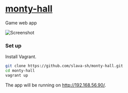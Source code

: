 # [monty-hall](http://monty-hall.ucteam.ru/)

Game web app

![Screenshot](https://cloud.githubusercontent.com/assets/470136/7739560/9448050e-ff6b-11e4-8d20-749766c12287.png)

### Set up

Install Vagrant.

```bash
git clone https://github.com/slava-sh/monty-hall.git
cd monty-hall
vagrant up
```

The app will be running on http://192.168.56.90/.
